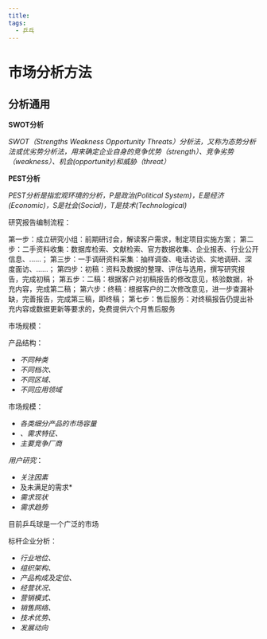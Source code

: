 ```yaml
---
title:
tags:
  - 乒乓
---
```


# 市场分析方法

## 分析通用

**SWOT分析**

*SWOT（Strengths Weakness Opportunity Threats）分析法，又称为态势分析法或优劣势分析法，用来确定企业自身的竞争优势（strength）、竞争劣势（weakness）、机会(opportunity)和威胁（threat）*

**PEST分析**

*PEST分析是指宏观环境的分析，P是政治(Political System)，E是经济(Economic)，S是社会(Social)，T是技术(Technological)*



研究报告编制流程：

第一步：成立研究小组：前期研讨会，解读客户需求，制定项目实施方案；
第二步：二手资料收集：数据库检索、文献检索、官方数据收集、企业报表、行业公开信息、……；
第三步：一手调研资料采集：抽样调查、电话访谈、实地调研、深度面访、……；
第四步：初稿：资料及数据的整理、评估与选用，撰写研究报告，完成初稿；
第五步：二稿：根据客户对初稿报告的修改意见，核验数据，补充内容，完成第二稿；
第六步：终稿：根据客户的二次修改意见，进一步查漏补缺，完善报告，完成第三稿，即终稿；
第七步：售后服务：对终稿报告仍提出补充内容或数据更新等要求的，免费提供六个月售后服务





市场规模：

产品结构：

* *不同种类*
* *不同档次、*
* *不同区域、*
* *不同应用领域*

市场规模：

* *各类细分产品的市场容量*
* *、需求特征、*
* *主要竞争厂商*

*用户研究*：

* *关注因素*
* 及未满足的需求*
* *需求现状*
* *需求趋势*

目前乒乓球是一个广泛的市场

标杆企业分析：

* *行业地位、*
* *组织架构、*
* *产品构成及定位、*
* *经营状况、*
* *营销模式、*
* *销售网络、*
* *技术优势、*
* *发展动向*